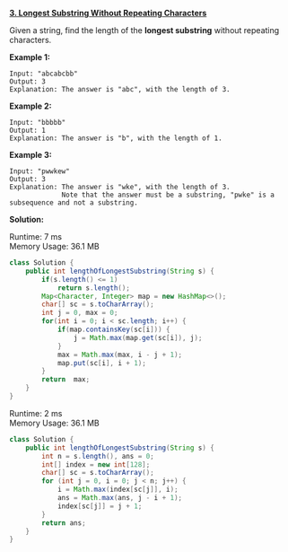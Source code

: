 **[3. Longest Substring Without Repeating Characters](https://leetcode.com/problems/longest-substring-without-repeating-characters/)**

Given a string, find the length of the **longest substring** without repeating characters.

 
**Example 1:**

```
Input: "abcabcbb"
Output: 3 
Explanation: The answer is "abc", with the length of 3. 
```


**Example 2:**

```
Input: "bbbbb"
Output: 1
Explanation: The answer is "b", with the length of 1. 
```

**Example 3:**

```
Input: "pwwkew"
Output: 3
Explanation: The answer is "wke", with the length of 3. 
             Note that the answer must be a substring, "pwke" is a subsequence and not a substring.
```

**Solution:**

Runtime: 7 ms<br/>
Memory Usage: 36.1 MB

```java
class Solution {
    public int lengthOfLongestSubstring(String s) {
        if(s.length() <= 1)
            return s.length();
        Map<Character, Integer> map = new HashMap<>();
        char[] sc = s.toCharArray();
        int j = 0, max = 0;
        for(int i = 0; i < sc.length; i++) {
            if(map.containsKey(sc[i])) {
                j = Math.max(map.get(sc[i]), j);
            }
            max = Math.max(max, i - j + 1);
            map.put(sc[i], i + 1);
        }
        return  max;
    }
}
```

Runtime: 2 ms<br/>
Memory Usage: 36.1 MB

```java
class Solution {
    public int lengthOfLongestSubstring(String s) {
        int n = s.length(), ans = 0;
        int[] index = new int[128];
        char[] sc = s.toCharArray();
        for (int j = 0, i = 0; j < n; j++) {
            i = Math.max(index[sc[j]], i);
            ans = Math.max(ans, j - i + 1);
            index[sc[j]] = j + 1;
        }
        return ans;
    }
}
```